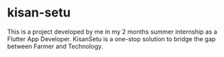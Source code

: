 # kisan-setu
This is a project developed by me in my 2 months summer internship as a  Flutter App Developer. KisanSetu is a one-stop solution to bridge the gap between Farmer and Technology. 
